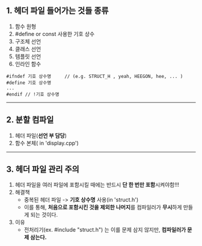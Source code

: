 ## 1. 헤더 파일 들어가는 것들 종류
1) 함수 원형
2) #define or const 사용한 기호 상수
3) 구조체 선언
4) 클래스 선언
5) 템플릿 선언
6) 인라인 함수

```
#ifndef 기호 상수명     // (e.g. STRUCT_H , yeah, HEEGON, hee, ... )   
#define 기호 상수명
...
#endif // !기호 상수명
```
---
## 2. 분할 컴파일
1) 헤더 파일(**선언 부 담당**)
2) 함수 본체( in 'display.cpp')
---

## 3. 헤더 파일 관리 주의
1) 헤더 파일을 여러 파일에 포함시킬 때에는 반드시 **단 한 번만 포함**시켜야함!!!
2) 해결책
   * 중복된 헤더 파일 -> **기호 상수명** 사용(in 'struct.h')
   * 이를 통해, **처음으로 포함시킨 것을 제외한 나머지**를 컴파일러가 **무시**하게 만들게 되는 것이다.
3) 이유
   * 전처리기(ex. #include "struct.h") 는 이를 문제 삼지 않지만, **컴파일러가 문제 삼는다.**
